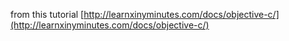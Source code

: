 from this tutorial [http://learnxinyminutes.com/docs/objective-c/](http://learnxinyminutes.com/docs/objective-c/)